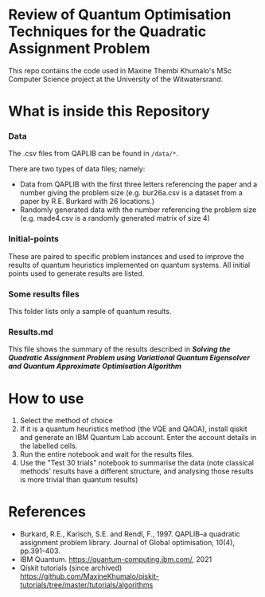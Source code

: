 # Review of Quantum Optimisation Techniques for the Quadratic Assignment Problem

This repo contains the code used in Maxine Thembi Khumalo's MSc Computer Science project at the University of the Witwatersrand.

# What is inside this Repository
### Data

The .csv files from QAPLIB can be found in `/data/*`.

There are two types of data files; namely:

* Data from QAPLIB with the first three letters referencing the paper and a number giving the problem size (e.g. bur26a.csv is a dataset from a paper by R.E. Burkard with 26 locations.)
* Randomly generated data with the number referencing the problem size (e.g. made4.csv is a randomly generated matrix of size 4)

### Initial-points

These are paired to specific problem instances and used to improve the results of quantum heuristics implemented on quantum systems. All initial points used to generate results are listed.

### Some results files

This folder lists only a sample of quantum results. 

### Results.md

This file shows the summary of the results described in ***Solving the Quadratic Assignment Problem using Variational Quantum Eigensolver and Quantum Approximate Optimisation Algorithm***

# How to use

1. Select the method of choice
2. If it is a quantum heuristics method (the VQE and QAOA), install qiskit and generate an IBM Quantum Lab account. Enter the account details in the labelled cells.
3. Run the entire notebook and wait for the results files.
4. Use the "Test 30 trials" notebook to summarise the data (note classical methods' results have a different structure, and analysing those results is more trivial than quantum results)


# References

- Burkard, R.E., Karisch, S.E. and Rendl, F., 1997. QAPLIB–a quadratic assignment problem library. Journal of Global optimisation, 10(4), pp.391-403.
- IBM Quantum. https://quantum-computing.ibm.com/, 2021
- Qiskit tutorials (since archived) https://github.com/MaxineKhumalo/qiskit-tutorials/tree/master/tutorials/algorithms

